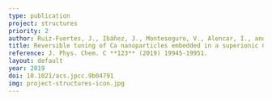 ```yaml
---
type: publication
project: structures
priority: 2
author: Ruiz-Fuertes, J., Ibáñez, J., Monteseguro, V., Alencar, I., and Cazorla, C.
title: Reversible tuning of Ca nanoparticles embedded in a superionic CaF<sub>2</sub> matrix
reference: J. Phys. Chem. C **123** (2019) 19945-19951.
layout: default
year: 2019
doi: 10.1021/acs.jpcc.9b04791
img: project-structures-icon.jpg
---
```

